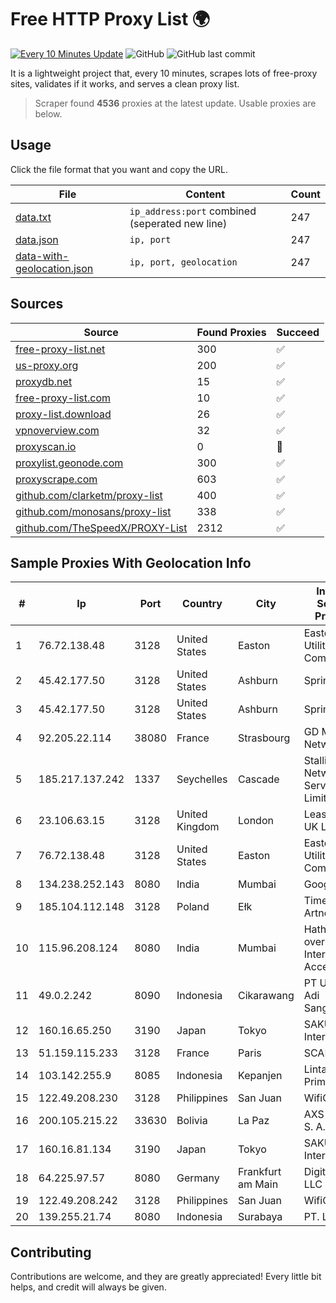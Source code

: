 
# Free HTTP Proxy List 🌍

[![Every 10 Minutes Update](https://github.com/mertguvencli/http-proxy-list/actions/workflows/main.yml/badge.svg?branch=main)](https://github.com/mertguvencli/http-proxy-list/actions/workflows/main.yml)
![GitHub](https://img.shields.io/github/license/mertguvencli/http-proxy-list)
![GitHub last commit](https://img.shields.io/github/last-commit/mertguvencli/http-proxy-list)

It is a lightweight project that, every 10 minutes, scrapes lots of free-proxy sites, validates if it works, and serves a clean proxy list.


> Scraper found **4536** proxies at the latest update. Usable proxies are below.

## Usage

Click the file format that you want and copy the URL.


|File|Content|Count|
|----|-------|-----|
|[data.txt](https://raw.githubusercontent.com/mertguvencli/http-proxy-list/main/proxy-list/data.txt)|`ip_address:port` combined (seperated new line)|247|
|[data.json](https://raw.githubusercontent.com/mertguvencli/http-proxy-list/main/proxy-list/data.json)|`ip, port`|247|
|[data-with-geolocation.json](https://raw.githubusercontent.com/mertguvencli/http-proxy-list/main/proxy-list/data-with-geolocation.json)|`ip, port, geolocation`|247|

## Sources

|Source|Found Proxies|Succeed|
|------|-------------|-------|
|[free-proxy-list.net](https://free-proxy-list.net)|300|✅|
|[us-proxy.org](https://www.us-proxy.org)|200|✅|
|[proxydb.net](http://proxydb.net)|15|✅|
|[free-proxy-list.com](https://free-proxy-list.com/?page=&port=&type%5B%5D=http&type%5B%5D=https&up_time=0&search=Search)|10|✅|
|[proxy-list.download](https://www.proxy-list.download/HTTP)|26|✅|
|[vpnoverview.com](https://vpnoverview.com/privacy/anonymous-browsing/free-proxy-servers)|32|✅|
|[proxyscan.io](https://www.proxyscan.io)|0|🚫|
|[proxylist.geonode.com](https://proxylist.geonode.com/api/proxy-list?limit=300&page=1&sort_by=lastChecked&sort_type=desc&protocols=http,https)|300|✅|
|[proxyscrape.com](https://api.proxyscrape.com/v2/?request=displayproxies&protocol=http&timeout=10000&country=all&ssl=all&anonymity=all)|603|✅|
|[github.com/clarketm/proxy-list](https://raw.githubusercontent.com/clarketm/proxy-list/master/proxy-list-raw.txt)|400|✅|
|[github.com/monosans/proxy-list](https://raw.githubusercontent.com/monosans/proxy-list/main/proxies/http.txt)|338|✅|
|[github.com/TheSpeedX/PROXY-List](https://raw.githubusercontent.com/TheSpeedX/PROXY-List/master/http.txt)|2312|✅|


## Sample Proxies With Geolocation Info

|#|Ip|Port|Country|City|Internet Service Provider|
|-|--|----|-------|----|-------------------------|
|1|76.72.138.48|3128|United States|Easton|Easton Utilities Commission|
|2|45.42.177.50|3128|United States|Ashburn|Sprint|
|3|45.42.177.50|3128|United States|Ashburn|Sprint|
|4|92.205.22.114|38080|France|Strasbourg|GD MASS Network|
|5|185.217.137.242|1337|Seychelles|Cascade|Stallion Network Services Limited|
|6|23.106.63.15|3128|United Kingdom|London|Leaseweb UK Limited|
|7|76.72.138.48|3128|United States|Easton|Easton Utilities Commission|
|8|134.238.252.143|8080|India|Mumbai|Google LLC|
|9|185.104.112.148|3128|Poland|Ełk|Timeweb-Artnet|
|10|115.96.208.124|8080|India|Mumbai|Hathway IP over Cable Internet Access|
|11|49.0.2.242|8090|Indonesia|Cikarawang|PT Usaha Adi Sanggoro|
|12|160.16.65.250|3190|Japan|Tokyo|SAKURA Internet Inc.|
|13|51.159.115.233|3128|France|Paris|SCALEWAY|
|14|103.142.255.9|8085|Indonesia|Kepanjen|Lintas Data Prima, PT|
|15|122.49.208.230|3128|Philippines|San Juan|WifiCity, Inc|
|16|200.105.215.22|33630|Bolivia|La Paz|AXS Bolivia S. A.|
|17|160.16.81.134|3190|Japan|Tokyo|SAKURA Internet Inc.|
|18|64.225.97.57|8080|Germany|Frankfurt am Main|DigitalOcean, LLC|
|19|122.49.208.242|3128|Philippines|San Juan|WifiCity, Inc|
|20|139.255.21.74|8080|Indonesia|Surabaya|PT. LINKNET|



## Contributing

Contributions are welcome, and they are greatly appreciated! Every
little bit helps, and credit will always be given.

